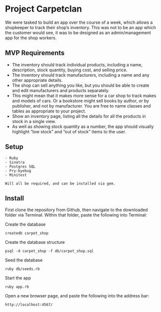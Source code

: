 # Project Carpetclan

We were tasked to build an app over the course of a week, which allows a shopkeeper to track their shop’s inventory. This was not to be an app which the customer would see, it was to be designed as an admin/management app for the shop workers.

## MVP Requirements

- The inventory should track individual products, including a name, description, stock quantity, buying cost, and selling price.
- The inventory should track manufacturers, including a name and any other appropriate details.
- The shop can sell anything you like, but you should be able to create and edit manufacturers and products separately.
- This might mean that it makes more sense for a car shop to track makes and models of cars. Or a bookstore might sell books by author, or by publisher, and not by manufacturer. You are free to name classes and tables as appropriate to your project.
- Show an inventory page, listing all the details for all the products in stock in a single view.
- As well as showing stock quantity as a number, the app should visually highlight “low stock” and “out of stock” items to the user.


## Setup

```
- Ruby
- Sinatra
- Postgres SQL
- Pry-byebug
- Minitest

Will all be required, and can be installed via gem.
```

## Install

First clone the repository from Github, then navigate to the downloaded folder via Terminal. Within that folder, paste the following into Terminal: 

Create the database 
```
createdb carpet_shop
```

Create the database structure
```
psql -d carpet_shop -f db/carpet_shop.sql
```

Seed the database
```
ruby db/seeds.rb
```

Start the app
```
ruby app.rb
```

Open a new browser page, and paste the following into the address bar:
```
http://localhost:4567/
```

